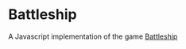 # Battleship
A Javascript implementation of the game [Battleship](https://en.wikipedia.org/wiki/Battleship_(game))
